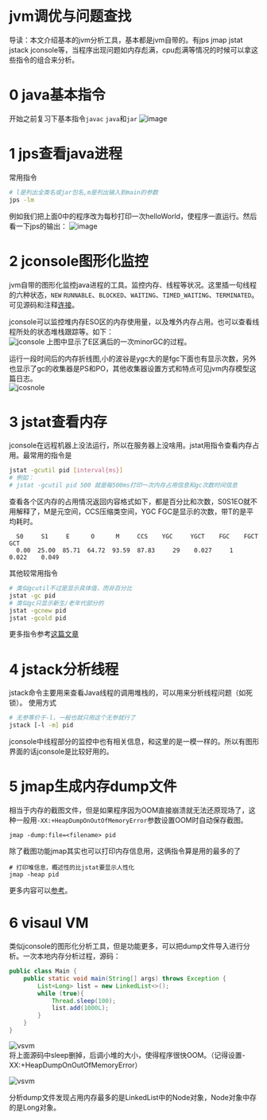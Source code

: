 # jvm调优与问题查找
导读：本文介绍基本的jvm分析工具，基本都是jvm自带的。有jps jmap jstat jstack jconsole等，当程序出现问题如内存彪满，cpu彪满等情况的时候可以拿这些指令的组合来分析。
# 0 java基本指令
开始之前复习下基本指令`javac` `java`和`jar`
![image](img/jvm1.gif)
# 1 jps查看java进程
常用指令
```bash
# l是列出全类名或jar包名,m是列出输入到main的参数
jps -lm
```
例如我们把上面0中的程序改为每秒打印一次helloWorld，使程序一直运行。然后看一下jps的输出：
![image](img/jvm2.gif)
# 2 jconsole图形化监控
jvm自带的图形化监控java进程的工具。监控内存、线程等状况。这里插一句线程的六种状态，`NEW` `RUNNABLE`、`BLOCKED`、`WAITING`、`TIMED_WAITING`、`TERMINATED`。可见源码和注释[连接](code/Thread.state.java)。

jconsole可以监控堆内存ESO区的内存使用量，以及堆外内存占用。也可以查看线程所处的状态堆栈跟踪等。如下：  
![jconsole](img/jconsole.gif)
上图中显示了E区满后的一次minorGC的过程。

运行一段时间后的内存折线图,小的波谷是ygc大的是fgc下面也有显示次数，另外也显示了gc的收集器是PS和PO，其他收集器设置方式和特点可见jvm内存模型这篇日志。  
![jcosnole](img/jconsole.jpg)
# 3 jstat查看内存
jconsole在远程机器上没法运行，所以在服务器上没啥用。jstat用指令查看内存占用。最常用的指令是
```bash
jstat -gcutil pid [interval{ms}]
# 例如：
# jstat -gcutil pid 500 就是每500ms打印一次内存占用信息和gc次数时间信息
```
查看各个区内存的占用情况返回内容格式如下，都是百分比和次数，S0S1EO就不用解释了，M是元空间，CCS压缩类空间，YGC FGC是显示的次数，带T的是平均耗时。
```
  S0     S1     E      O      M     CCS    YGC     YGCT    FGC    FGCT     GCT
  0.00  25.00  85.71  64.72  93.59  87.83     29    0.027     1    0.022    0.049
```
其他较常用指令
```bash
# 类似gcutil不过是显示具体值，而非百分比
jstat -gc pid
# 类似gc只显示新生/老年代部分的
jstat -gcnew pid
jstat -gcold pid
```
更多指令参考[这篇文章](https://www.cnblogs.com/lizhonghua34/p/7307139.html)
# 4 jstack分析线程
jstack命令主要用来查看Java线程的调用堆栈的，可以用来分析线程问题（如死锁）。
使用方式
```bash
# 无参等价于-l，一般也就只用这个无参就行了
jstack [-l -m] pid
```
jconsole中线程部分的监控中也有相关信息，和这里的是一模一样的。所以有图形界面的话jconsole是比较好用的。
# 5 jmap生成内存dump文件
相当于内存的截图文件，但是如果程序因为OOM直接崩溃就无法还原现场了，这种一般用`-XX:+HeapDumpOnOutOfMemoryError`参数设置OOM时自动保存截图。
```
jmap -dump:file=<filename> pid
```
除了截图功能jmap其实也可以打印内存信息用，这俩指令算是用的最多的了
```
# 打印堆信息，概述性的比jstat要显示人性化
jmap -heap pid
```
更多内容可以[参考](https://www.cnblogs.com/myna/p/7573843.html)。
# 6 visaul VM
类似jconsole的图形化分析工具，但是功能更多，可以把dump文件导入进行分析。一次本地内存分析过程，源码：
```java
public class Main {
    public static void main(String[] args) throws Exception {
        List<Long> list = new LinkedList<>();
        while (true){
            Thread.sleep(100);
            list.add(1000L);
        }
    }
}
```
![vsvm](img/vsvm.gif)  
将上面源码中sleep删掉，后调小堆的大小，使得程序很快OOM。（记得设置-XX:+HeapDumpOnOutOfMemoryError）

![vsvm](img/vsvm2.gif)

分析dump文件发现占用内存最多的是LinkedList中的Node对象，Node对象中存的是Long对象。